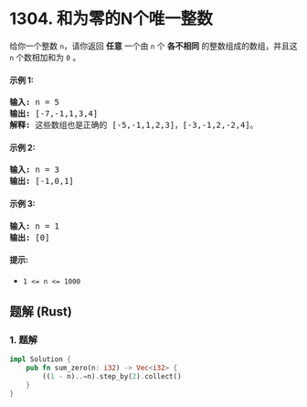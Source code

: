 # 1304. 和为零的N个唯一整数
给你一个整数 ```n```，请你返回 **任意** 一个由 ```n``` 个 **各不相同** 的整数组成的数组，并且这 ```n``` 个数相加和为 ```0``` 。

#### 示例 1:
<pre>
<strong>输入:</strong> n = 5
<strong>输出:</strong> [-7,-1,1,3,4]
<strong>解释:</strong> 这些数组也是正确的 [-5,-1,1,2,3]，[-3,-1,2,-2,4]。
</pre>

#### 示例 2:
<pre>
<strong>输入:</strong> n = 3
<strong>输出:</strong> [-1,0,1]
</pre>

#### 示例 3:
<pre>
<strong>输入:</strong> n = 1
<strong>输出:</strong> [0]
</pre>

#### 提示:
* ```1 <= n <= 1000```

## 题解 (Rust)

### 1. 题解
```Rust
impl Solution {
    pub fn sum_zero(n: i32) -> Vec<i32> {
        ((1 - n)..=n).step_by(2).collect()
    }
}
```
